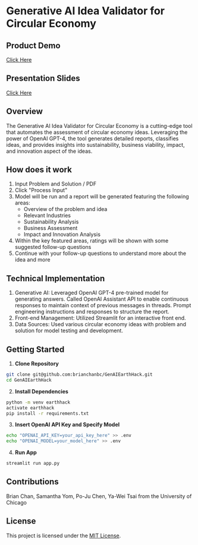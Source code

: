 # Generative AI Idea Validator for Circular Economy

## Product Demo
[Click Here](https://youtu.be/TtAOFv34s8A)

## Presentation Slides
[Click Here](GenAI%20Earth%20Hack%20Slides.pdf)

## Overview

The Generative AI Idea Validator for Circular Economy is a cutting-edge tool that automates the assessment of circular economy ideas. Leveraging the power of OpenAI GPT-4, the tool generates detailed reports, classifies ideas, and provides insights into sustainability, business viability, impact, and innovation aspect of the ideas.

## How does it work

1. Input Problem and Solution / PDF
2. Click "Process Input"
3. Model will be run and a report will be generated featuring the following areas: 
    - Overview of the problem and idea
    - Relevant Industries
    - Sustainability Analysis
    - Business Assessment 
    - Impact and Innovation Analysis
4. Within the key featured areas, ratings will be shown with some suggested follow-up questions
5. Continue with your follow-up questions to understand more about the idea and more

## Technical Implementation

1. Generative AI: Leveraged OpenAI GPT-4 pre-trained model for generating answers. Called OpenAI Assistant API to enable continuous responses to maintain context of previous messages in threads. Prompt engineering instructions and responses to structure the report. 
2. Front-end Management: Utilized Streamlit for an interactive front end.
3. Data Sources: Used various circular economy ideas with problem and solution for model testing and development.

## Getting Started



1. **Clone Repository** 
```bash
git clone git@github.com:brianchanbc/GenAIEarthHack.git
cd GenAIEarthHack
```

2. **Install Dependencies** 
```bash
python -m venv earthhack
activate earthhack
pip install -r requirements.txt 
```

3. **Insert OpenAI API Key and Specify Model**
```bash
echo "OPENAI_API_KEY=your_api_key_here" >> .env
echo "OPENAI_MODEL=your_model_here" >> .env
```

4. **Run App**
```bash
streamlit run app.py
```

## Contributions

Brian Chan, Samantha Yom, Po-Ju Chen, Ya-Wei Tsai from the University of Chicago

## License

This project is licensed under the [MIT License](LICENSE).
